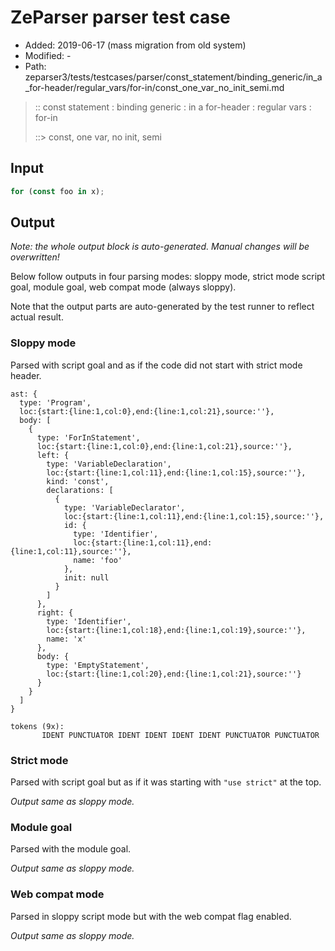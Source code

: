 # ZeParser parser test case

- Added: 2019-06-17 (mass migration from old system)
- Modified: -
- Path: zeparser3/tests/testcases/parser/const_statement/binding_generic/in_a_for-header/regular_vars/for-in/const_one_var_no_init_semi.md

> :: const statement : binding generic : in a for-header : regular vars : for-in
>
> ::> const, one var, no init, semi

## Input

`````js
for (const foo in x);
`````

## Output

_Note: the whole output block is auto-generated. Manual changes will be overwritten!_

Below follow outputs in four parsing modes: sloppy mode, strict mode script goal, module goal, web compat mode (always sloppy).

Note that the output parts are auto-generated by the test runner to reflect actual result.

### Sloppy mode

Parsed with script goal and as if the code did not start with strict mode header.

`````
ast: {
  type: 'Program',
  loc:{start:{line:1,col:0},end:{line:1,col:21},source:''},
  body: [
    {
      type: 'ForInStatement',
      loc:{start:{line:1,col:0},end:{line:1,col:21},source:''},
      left: {
        type: 'VariableDeclaration',
        loc:{start:{line:1,col:11},end:{line:1,col:15},source:''},
        kind: 'const',
        declarations: [
          {
            type: 'VariableDeclarator',
            loc:{start:{line:1,col:11},end:{line:1,col:15},source:''},
            id: {
              type: 'Identifier',
              loc:{start:{line:1,col:11},end:{line:1,col:11},source:''},
              name: 'foo'
            },
            init: null
          }
        ]
      },
      right: {
        type: 'Identifier',
        loc:{start:{line:1,col:18},end:{line:1,col:19},source:''},
        name: 'x'
      },
      body: {
        type: 'EmptyStatement',
        loc:{start:{line:1,col:20},end:{line:1,col:21},source:''}
      }
    }
  ]
}

tokens (9x):
       IDENT PUNCTUATOR IDENT IDENT IDENT IDENT PUNCTUATOR PUNCTUATOR
`````

### Strict mode

Parsed with script goal but as if it was starting with `"use strict"` at the top.

_Output same as sloppy mode._

### Module goal

Parsed with the module goal.

_Output same as sloppy mode._

### Web compat mode

Parsed in sloppy script mode but with the web compat flag enabled.

_Output same as sloppy mode._
